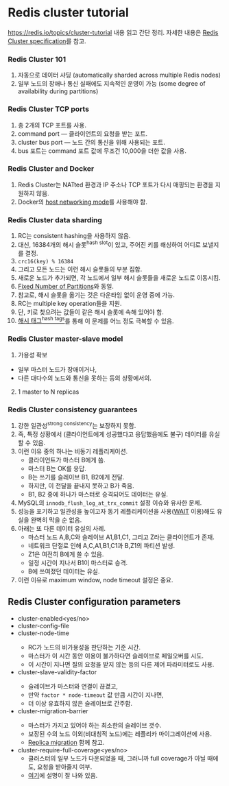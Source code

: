 # Redis cluster tutorial

https://redis.io/topics/cluster-tutorial 내용 읽고 간단 정리. 자세한 내용은 [Redis Cluster specification](https://redis.io/topics/cluster-spec)를 참고.

### Redis Cluster 101

1. 자동으로 데이터 샤딩 (automatically sharded across multiple Redis nodes)
2. 일부 노드의 장애나 통신 실패에도 지속적인 운영이 가능 (some degree of availability during partitions)

### Redis Cluster TCP ports

1. 총 2개의 TCP 포트를 사용.
2. command port ― 클라이언트의 요청을 받는 포트.
3. cluster bus port ― 노드 간의 통신을 위해 사용되는 포트.
4. bus 포트는 command 포트 값에 무조건 10,000을 더한 값을 사용.

### Redis Cluster and Docker

1. Redis Cluster는 NATted 환경과 IP 주소나 TCP 포트가 다시 매핑되는 환경을 지원하지 않음.
2. Docker의 [host networking mode](https://docs.docker.com/network/host/)를 사용해야 함.

### Redis Cluster data sharding

1. RC는 consistent hashing을 사용하지 않음.
2. 대신, 16384개의 해시 슬롯<sup>hash slot</sup>이 있고, 주어진 키를 해싱하여 어디로 보낼지를 결정.
3. `crc16(key) % 16384`
4. 그리고 모든 노드는 이런 해시 슬롯들의 부분 집합.
5. 새로운 노드가 추가되면, 각 노드에서 일부 해시 슬롯들을 새로운 노드로 이동시킴.
6. [Fixed Number of Partitions](https://github.com/codehumane/what-i-learned/blob/master/book/ddia/Distributed-Data.md#fixed-number-of-partitions)와 동일.
7. 참고로, 해시 슬롯을 옮기는 것은 다운타임 없이 운영 중에 가능.
8. RC는 multiple key operation들을 지원.
9. 단, 키로 찾으려는 값들이 같은 해시 슬롯에 속해 있어야 함.
10. [해시 태그<sup>hash tags</sup>](https://redis.io/topics/cluster-spec#keys-hash-tags)를 통해 이 문제를 어느 정도 극복할 수 있음.

### Redis Cluster master-slave model

1. 가용성 확보
  - 일부 마스터 노드가 장애이거나,
  - 다른 대다수의 노드와 통신을 못하는 등의 상황에서의.
2. 1 master to N replicas

### Redis Cluster consistency guarantees

1. 강한 일관성<sup>strong consistency</sup>는 보장하지 못함.
2. 즉, 특정 상황에서 (클라이언트에게 성공했다고 응답했음에도 불구) 데이터를 유실할 수 있음.
3. 이런 이유 중의 하나는 비동기 레플리케이션.
    - 클라이언트가 마스터 B에게 씀.
    - 마스터 B는 OK를 응답.
    - B는 쓰기를 슬레이브 B1, B2에게 전달.
    - 하지만, 이 전달을 끝내지 못하고 B가 죽음.
    - B1, B2 중에 하나가 마스터로 승격되어도 데이터는 유실.
4. MySQL의 `innodb_flush_log_at_trx_commit` 설정 이슈와 유사한 문제.
5. 성능을 포기하고 일관성을 높이고자 동기 레플리케이션을 사용([WAIT](https://redis.io/commands/wait) 이용)해도 유실을 완벽히 막을 순 없음.
6. 아래는 또 다른 데이터 유실의 사례.
    - 마스터 노드 A,B,C와 슬레이브 A1,B1,C1, 그리고 Z라는 클라이언트가 존재.
    - 네트워크 단절로 인해 A,C,A1,B1,C1과 B,Z1의 파티션 발생.
    - Z1은 여전히 B에게 쓸 수 있음.
    - 일정 시간이 지나서 B1이 마스터로 승격.
    - B에 쓰여졌던 데이터는 유실.
7. 이런 이유로 maximum window, node timeout 설정은 중요.

## Redis Cluster configuration parameters

- cluster-enabled<yes/no>
- cluster-config-file<filename>
- cluster-node-time<milliseconds>
    - RC가 노드의 비가용성을 판단하는 기준 시간.
    - 마스터가 이 시간 동안 이용이 불가하다면 슬레이브로 페일오버를 시도.
    - 이 시간이 지나면 질의 요청을 받지 않는 등의 다른 제어 파라미터로도 사용.
- cluster-slave-validity-factor<factor>
    - 슬레이브가 마스터와 연결이 끊겼고,
    - 만약 `factor * node-timeout` 값 만큼 시간이 지나면,
    - 더 이상 유효하지 않은 슬레이브로 간주함.
- cluster-migration-barrier<count>
    - 마스터가 가지고 있어야 하는 최소한의 슬레이브 갯수.
    - 보장된 수의 노드 이외(비대칭적 노드)에는 레플리카 마이그레이션에 사용.
    - [Replica migration](https://redis.io/topics/cluster-spec#replica-migration) 함께 참고.
- cluster-require-full-coverage<yes/no>
    - 클러스터의 일부 노드가 다운되었을 때, 그러니까 full coverage가 아닐 때에도, 요청을 받아줄지 여부.
    - [여기](http://redisgate.kr/redis/cluster/cluster-require-full-coverage.php)에 설명이 잘 나와 있음.

